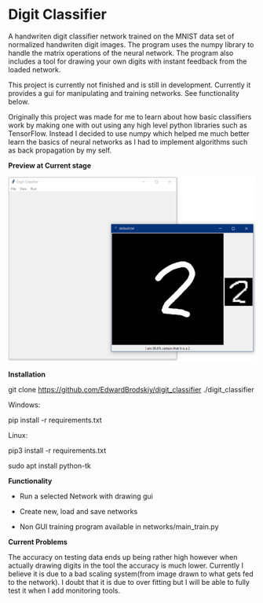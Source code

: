 # Digit Classifier

A handwriten digit classifier network trained on the MNIST data set of normalized handwriten digit images. The program uses the numpy library to handle the matrix operations of the neural network. The program also includes a tool for drawing your own digits with instant feedback from the loaded network.

This project is currently not finished and is still in development. Currently it provides a gui for manipulating and training networks. See functionality below.

Originally this project was made for me to learn about how basic classifiers work by making one with out using any high level python libraries such as TensorFlow. Instead I decided to use numpy which helped me much better learn the basics of neural networks as I had to implement algorithms such as back propagation by my self.

<b>Preview at Current stage</b>

![Classification of a 2](https://github.com/EdwardBrodskiy/digit_classifier/blob/master/sample-images/example-2.png)

<b>Installation</b>

git clone https://github.com/EdwardBrodskiy/digit_classifier ./digit_classifier

Windows:

pip install -r requirements.txt

Linux:

pip3 install -r requirements.txt

sudo apt install python-tk 

<b>Functionality</b>

- Run a selected Network with drawing gui

- Create new, load and save networks

- Non GUI training program available in networks/main_train.py

<b>Current Problems</b>

The accuracy on testing data ends up being rather high however when actually drawing digits in the tool the accuracy is much lower. Currently I believe it is due to a bad scaling system(from image drawn to what gets fed to the network). I doubt that it is due to over fitting but I will be able to fully test it when I add monitoring tools.
